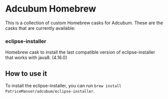 # Adcubum Homebrew
This is a collection of custom Homebrew casks for Adcubum. 
These are the casks that are currently available: 

### eclipse-installer
Homebrew cask to install the last compatible version of eclipse-installer that works with java8. (4.16.0)

## How to use it
To install the eclipse-installer, you can run `brew install PatriceManser/adcubum/eclipse-installer`.
